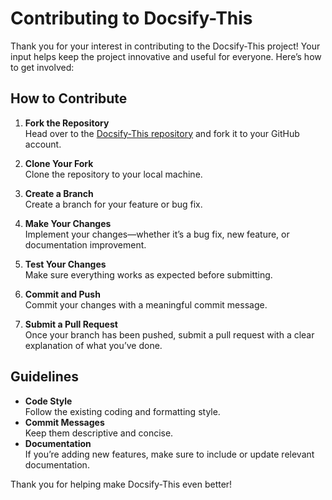 # Contributing to Docsify-This

Thank you for your interest in contributing to the Docsify-This project! Your input helps keep the project innovative and useful for everyone. Here’s how to get involved:

## How to Contribute

1. **Fork the Repository**  
   Head over to the [Docsify-This repository](https://github.com/hibbitts-design/docsify-this) and fork it to your GitHub account.

2. **Clone Your Fork**  
   Clone the repository to your local machine.

3. **Create a Branch**  
   Create a branch for your feature or bug fix.

4. **Make Your Changes**  
   Implement your changes—whether it’s a bug fix, new feature, or documentation improvement.

5. **Test Your Changes**  
   Make sure everything works as expected before submitting.

6. **Commit and Push**  
   Commit your changes with a meaningful commit message.

7. **Submit a Pull Request**  
   Once your branch has been pushed, submit a pull request with a clear explanation of what you’ve done.

## Guidelines

- **Code Style**  
   Follow the existing coding and formatting style.
- **Commit Messages**  
   Keep them descriptive and concise.
- **Documentation**  
   If you’re adding new features, make sure to include or update relevant documentation.

Thank you for helping make Docsify-This even better!
